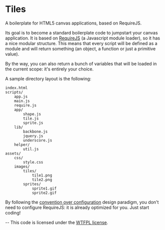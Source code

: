 # Tiles

A boilerplate for HTML5 canvas applications, based on RequireJS.

Its goal is to become a standard boilerplate code to jumpstart your canvas application. It is based on [RequireJS](http://requirejs.org/) (a Javascript module loader), so it has a nice modular structure. This means that every script will be defined as a module and will return something (an object, a function or just a primitive value).

By the way, you can also return a bunch of variables that will be loaded in the current scope: it's entirely your choice.

A sample directory layout is the following:

```
index.html
scripts/
    app.js
    main.js
    require.js
    app/
        shape.js
        tile.js
        sprite.js
    lib/
        backbone.js
        jquery.js
        underscore.js
    helper/
        util.js
assets/
    css/
        style.css
    images/
        tiles/
            tile1.png
            tile2.png
        sprites/
            sprite1.gif
            sprite2.gif
```

By following the [convention over configuration](http://en.wikipedia.org/wiki/Convention_over_configuration) design paradigm, you don't need to configure RequireJS: it is already optimized for you. Just start coding!

--
This code is licensed under the [WTFPL license](http://www.wtfpl.net/).
